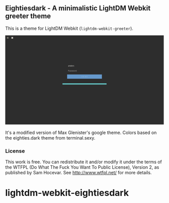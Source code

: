 ## Eightiesdark - A minimalistic LightDM Webkit greeter theme

This is a theme for LightDM Webkit (`lightdm-webkit-greeter`).

![My image](/assets/ui/screenshot.png)

It's a modified version of Max Glenister's google theme.
Colors based on the eighties.dark theme from terminal.sexy.

### License

This work is free. You can redistribute it and/or modify it under the terms of the WTFPL (Do What The Fuck You Want To Public License), Version 2, as published by Sam Hocevar. See http://www.wtfpl.net/ for more details.
# lightdm-webkit-eightiesdark
